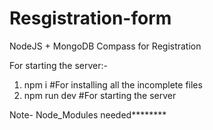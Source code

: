 # Resgistration-form

NodeJS + MongoDB Compass for Registration

For starting the server:-

1) npm i #For installing all the incomplete files
2) npm run dev #For starting the server

Note- Node_Modules needed********
